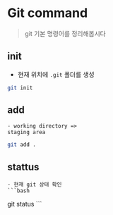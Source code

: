 # Git command

> git 기본 명령어를 정리해봅시다

## init
- 현재 위치에 `.git` 폴더를 생성 

```bash
git init
```

## add
    - working directory => 
    staging area


```bash
git add .
```

## stattus
    - 현재 git 상태 확인 
    ```bash
git status
    ```